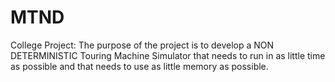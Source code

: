 # MTND
College Project:
The purpose of the project is to develop a NON DETERMINISTIC Touring Machine Simulator that needs to run in as little time as possible and that needs to use as little memory as possible.
